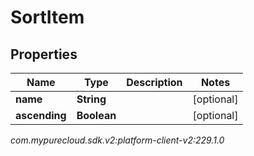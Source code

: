# SortItem


## Properties

| Name | Type | Description | Notes |
| ------------ | ------------- | ------------- | ------------- |
| **name** | **String** |  |  [optional] |
| **ascending** | **Boolean** |  |  [optional] |




_com.mypurecloud.sdk.v2:platform-client-v2:229.1.0_
